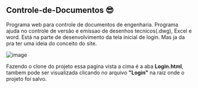## Controle-de-Documentos :sunglasses:

Programa web para controle de documentos de engenharia.
Programa ajuda no controle de versão e emissao de desenhos tecnicos(.dwg), Excel e word.
Está na parte de desenvolvimento da tela inicial de login. Mas ja da pra ter uma ideia do conceito do site.

![image](https://user-images.githubusercontent.com/80714241/222989777-e901f4e6-151d-4b2c-961d-179149f6759a.png)

Fazendo o clone do projeto essa pagina vista a cima é a aba **Login.html**, tambem pode ser visualizada clicando no arquivo **"Login"** na raiz onde o projeto foi salvo.
